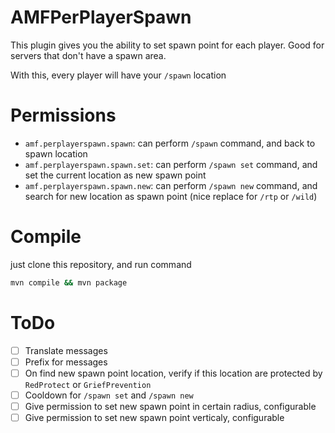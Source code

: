 # AMFPerPlayerSpawn

This plugin gives you the ability to set spawn point for each player. Good for servers that don't have a spawn area.

With this, every player will have your `/spawn` location

# Permissions

- `amf.perplayerspawn.spawn`: can perform `/spawn` command, and back to spawn location
- `amf.perplayerspawn.spawn.set`: can perform `/spawn set` command, and set the current location as new spawn point
- `amf.perplayerspawn.spawn.new`: can perform `/spawn new` command, and search for new location as spawn point (nice replace for `/rtp` or `/wild`)

# Compile

just clone this repository, and run command

```bash
mvn compile && mvn package
```

# ToDo

- [ ] Translate messages
- [ ] Prefix for messages
- [ ] On find new spawn point location, verify if this location are protected by `RedProtect` or `GriefPrevention`
- [ ] Cooldown for `/spawn set` and `/spawn new`
- [ ] Give permission to set new spawn point in certain radius, configurable
- [ ] Give permission to set new spawn point verticaly, configurable